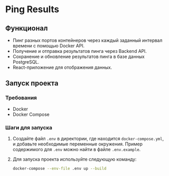 # Ping Results

## Функционал
- Пинг разных портов контейнеров через каждый заданный интервал времени с помощью Docker API.
- Получение и отправка результатов пинга через Backend API.
- Сохранение и обновление результатов пинга в базе данных PostgreSQL.
- React-приложение для отображения данных.

## Запуск проекта

### Требования

- Docker
- Docker Compose

### Шаги для запуска

1. Создайте файл `.env` в директории, где находится `docker-compose.yml`, и добавьте необходимые переменные окружения. Пример содержимого для `.env` можно найти в файле `.env.example`.

2. Для запуска проекта используйте следующую команду:
   ```bash
   docker-compose --env-file .env up --build
   
